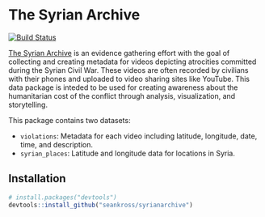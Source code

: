 # The Syrian Archive

[![Build Status](https://travis-ci.org/seankross/syrianarchive.svg?branch=master)](https://travis-ci.org/seankross/syrianarchive)

[The Syrian Archive](https://syrianarchive.org/) is an evidence gathering effort
with the goal of collecting and creating metadata for videos depicting 
atrocities committed during the Syrian Civil War. These videos are often
recorded by civilians with their phones and uploaded to video sharing sites like
YouTube. This data package is inteded to be used for creating awareness about
the humanitarian cost of the conflict through analysis, visualization, and
storytelling.

This package contains two datasets:

- `violations`: Metadata for each video including latitude, longitude, date,
time, and description.
- `syrian_places`: Latitude and longitude data for locations in Syria.

## Installation

```R
# install.packages("devtools")
devtools::install_github("seankross/syrianarchive")
```

